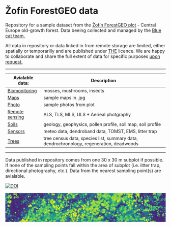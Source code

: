 # Žofín ForestGEO data

Repository for a sample dataset from the [Žofín ForestGEO plot](https://forestgeo.si.edu/sites/europe/zofin) - Central Europe old-growth forest. Data beeing collected and managed by the [Blue cat team.](https://naturalforests.cz/)  

All data in repository or data linked in from remote storage are limited, either spatially or temporarilly and are published under [THE]() licence. We are happy to collaborate and share the full extent of data for specific purposes [upon request.](https://github.com/VUKOZ-OEL/bluecat-data-pool/blob/main/contacts/readme.md)  

********    

| Avialable data:  | Description |
| ------------------- | ------------------- |       
| [Biomonitoring]() | mosses, mushrooms, insects |     
| [Maps]() | sample maps in .jpg |            
| [Photo]() | sample photos from plot |         
| [Remote sensing](https://github.com/VUKOZ-OEL/bluecat-data-pool/blob/main/REMOTE_SENSING/readme.md)  | ALS, TLS, MLS, ULS + Aerieal photgraphy |      
| [Soils]()  | geology, geophysics, pollen profile, soil map, soil profile |   
| [Sensors]()  | meteo data, dendroband data, TOMST, EMS, litter trap |   
| [Trees]()  | tree census data, species list, summary data, dendrochronology, regeneration, deadwoods |    
  
********  

Data published in repository comes from one 30 x 30 m subplot if possible. If none of the sampling points fall within the area of subplot (i.e. litter trap, directional photography, etc.). Data from the nearest sampling point(s) are avialable.

[![DOI](https://zenodo.org/badge/561805081.svg)](https://zenodo.org/badge/latestdoi/561805081)

![fig1](https://github.com/VUKOZ-OEL/bluecat-data-pool/blob/main/docs/assets/images/chm.png?raw=true)  

